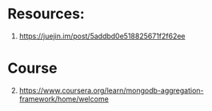 # Resources:
1. https://juejin.im/post/5addbd0e518825671f2f62ee
# Course
2. https://www.coursera.org/learn/mongodb-aggregation-framework/home/welcome
